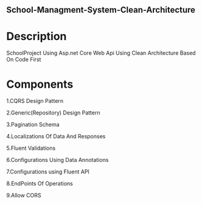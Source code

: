 ## School-Managment-System-Clean-Architecture
# Description
SchoolProject Using Asp.net Core Web Api Using Clean Architecture Based On Code First

# Components


1.CQRS Design Pattern

2.Generic(Repository) Design Pattern

3.Pagination Schema

4.Localizations Of Data And Responses

5.Fluent Validations

6.Configurations Using Data Annotations

7.Configurations using Fluent API

8.EndPoints Of Operations

9.Allow CORS
